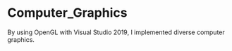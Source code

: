 # Computer_Graphics

By using OpenGL with Visual Studio 2019, I implemented diverse computer graphics.
